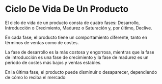 # Ciclo De Vida De Un Producto

El ciclo de vida de un producto consta de cuatro fases: Desarrollo, Introducción o Crecimiento, Madurez o Saturación y, por último, Declive. 

En cada fase, el producto tiene un comportamiento diferente, tanto en términos de ventas como de costes.

La fase de desarrollo es la más costosa y engorrosa, mientras que la fase de introducción es una fase de crecimiento y la fase de madurez es un periodo de costes más bajos y ventas estables.

En la última fase, el producto puede disminuir o desaparecer, dependiendo de cómo lo reciba el mercado
